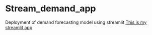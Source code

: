 # Stream_demand_app
Deployment of demand forecasting model using streamlit
[This is my streamlit app](https://karanpk02-stream-demand-app-forecast1-x8jdx2.streamlit.app/)
